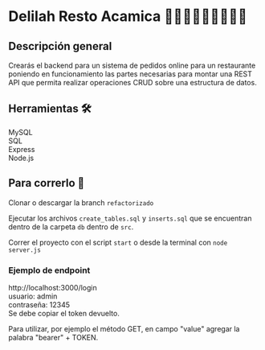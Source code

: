 # Delilah Resto Acamica 🍱🍕🍔🍟🌭🥗🥟🍣🍜

## Descripción general

Crearás el backend para un sistema de pedidos online para un restaurante poniendo en funcionamiento las partes necesarias para montar una REST API que permita realizar operaciones CRUD sobre una estructura de datos.

## Herramientas 🛠

MySQL <br/>
SQL <br/>
Express <br/>
Node.js <br/>

## Para correrlo 🚀

Clonar o descargar la branch `refactorizado`

Ejecutar los archivos `create_tables.sql` y `inserts.sql` que se encuentran dentro de la carpeta `db` dentro de `src`.

Correr el proyecto con el script `start` o desde la terminal con `node server.js`

### Ejemplo de endpoint

http://localhost:3000/login <br/>
usuario: admin <br/>
contraseña: 12345 <br/>
Se debe copiar el token devuelto.

Para utilizar, por ejemplo el método GET, en campo "value" agregar la palabra "bearer" + TOKEN.
